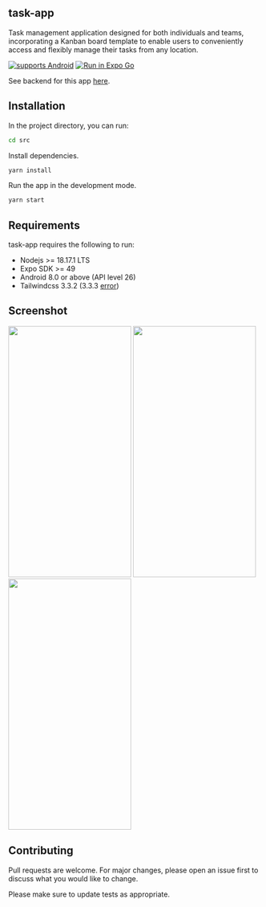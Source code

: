 ## task-app
Task management application designed for both individuals and teams, incorporating a Kanban board template to enable users to conveniently access and flexibly manage their tasks from any location.

[![supports Android](https://img.shields.io/badge/Android-A4C639.svg?style=flat-square&logo=ANDROID&labelColor=A4C639&logoColor=fff)]()
[![Run in Expo Go](https://img.shields.io/badge/Run%20in%20Expo%20Go-4285F4.svg?style=flat-square&logo=EXPO&labelColor=4285F4&logoColor=fff)]()

See backend for this app [here](https://github.com/baodt278/task-app-backend).
## Installation
In the project directory, you can run:
```bash
cd src
```
Install dependencies. 
```bash
yarn install
```
Run the app in the development mode.
```bash
yarn start
```
## Requirements
task-app requires the following to run:
- Nodejs >= 18.17.1 LTS
- Expo SDK >= 49
- Android 8.0 or above (API level 26)
- Tailwindcss 3.3.2 (3.3.3 [error](https://stackoverflow.com/questions/76688256/getting-error-use-processcss-thencb-to-work-with-async-plugins))

## Screenshot
<p float="left">
  <img src="https://drive.google.com/uc?export=view&id=1T7BbzFemkRQyeffrxh_ayseQEXnDTZkm" width="245" height="500">
  <img src="https://drive.google.com/uc?export=view&id=1T9FGx_7JrfYqTe53HUWFZTCiRDtpmfJK" width="245" height="500">
  <img src="https://drive.google.com/uc?export=view&id=1TDFarpgwMRJqJl_KP49NmqkNHUne5bDc" width="245" height="500">
</p>

## Contributing
Pull requests are welcome. For major changes, please open an issue first to discuss what you would like to change.

Please make sure to update tests as appropriate.


